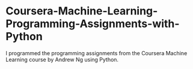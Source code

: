 # Coursera-Machine-Learning-Programming-Assignments-with-Python
I programmed the programming assignments from the Coursera Machine Learning course by Andrew Ng using Python.
